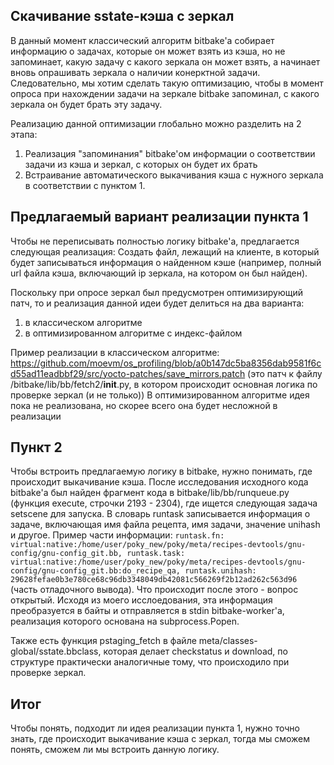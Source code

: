 ## Скачивание sstate-кэша с зеркал

В данный момент классический алгоритм bitbake'a собирает информацию о задачах, которые он может взять из кэша, но не запоминает, какую задачу с какого зеркала он может взять, а начинает вновь опрашивать зеркала о наличии конерктной задачи.
Следовательно, мы хотим сделать такую оптимизацию, чтобы в момент опроса при нахождении задачи на зеркале bitbake запоминал, с какого зеркала он будет брать эту задачу.

Реализацию данной оптимизации глобально можно разделить на 2 этапа:
1) Реализация "запоминания" bitbake'ом информации о соответствии задачи из кэша и зеркал, с которых он будет их брать
2) Встраивание автоматического выкачивания кэша с нужного зеркала в соответствии с пунктом 1.


## Предлагаемый вариант реализации пункта 1

Чтобы не переписывать полностью логику bitbake'a, предлагается следующая реализация:
Создать файл, лежащий на клиенте, в который будет записываться информация о найденном кэше (например, полный url файла кэша, включающий ip зеркала, на котором он был найден).

Поскольку при опросе зеркал был предусмотрен оптимизирующий патч, то и реализация данной идеи будет делиться на два варианта:
1) в классическом алгоритме
2) в оптимизированном алгоритме с индекс-файлом

Пример реализации в классическом алгоритме: https://github.com/moevm/os_profiling/blob/a0b147dc5ba8356dab9581f6cd55ad11eadbbf29/src/yocto-patches/save_mirrors.patch (это патч к файлу /bitbake/lib/bb/fetch2/__init__.py, в котором происходит основная логика по проверке зеркал (и не только))
В оптимизированном алгоритме идея пока не реализована, но скорее всего она будет несложной в реализации


## Пункт 2
Чтобы встроить предлагаемую логику в bitbake, нужно понимать, где происходит выкачивание кэша. 
После исследования исходного кода bitbake'a был найден фрагмент кода в bitbake/lib/bb/runqueue.py (функция execute, строчки 2193 - 2304), где ищется следующая задача setscene для запуска. В словарь runtask записывается информация о задаче, включающая имя файла рецепта, имя задачи, значение unihash и другое. Пример части информации:
`runtask.fn: virtual:native:/home/user/poky_new/poky/meta/recipes-devtools/gnu-config/gnu-config_git.bb, runtask.task: virtual:native:/home/user/poky_new/poky/meta/recipes-devtools/gnu-config/gnu-config_git.bb:do_recipe_qa, runtask.unihash: 29628fefae0b3e780ce68c96db3348049db42081c566269f2b12ad262c563d96` (часть отладочного вывода).
Что происходит после этого - вопрос открытый. Исходя из моего исслоедования, эта информация преобразуется в байты и отправляется в stdin bitbake-worker'a, реализация которого основана на subprocess.Popen.

Также есть функция pstaging_fetch в файле meta/classes-global/sstate.bbclass, которая делает checkstatus и download, по структуре практически аналогичные тому, что происходило при проверке зеркал. 


## Итог
Чтобы понять, подходит ли идея реализации пункта 1, нужно точно знать, где происходит выкачивание кэша с зеркал, тогда мы сможем понять, сможем ли мы встроить данную логику.
